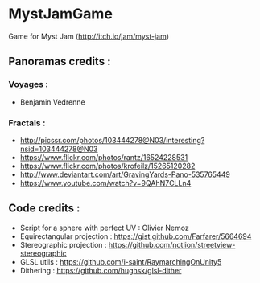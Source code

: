 # MystJamGame
Game for Myst Jam (http://itch.io/jam/myst-jam)


## Panoramas credits :

### Voyages :

- Benjamin Vedrenne

### Fractals :

- http://picssr.com/photos/103444278@N03/interesting?nsid=103444278@N03
- https://www.flickr.com/photos/rantz/16524228531
- https://www.flickr.com/photos/krofeilz/15265120282
- http://www.deviantart.com/art/GravingYards-Pano-535765449
- https://www.youtube.com/watch?v=9QAhN7CLLn4

## Code credits :

- Script for a sphere with perfect UV : Olivier Nemoz
- Equirectangular projection : https://gist.github.com/Farfarer/5664694
- Stereographic projection : https://github.com/notlion/streetview-stereographic
- GLSL utils : https://github.com/i-saint/RaymarchingOnUnity5
- Dithering : https://github.com/hughsk/glsl-dither
